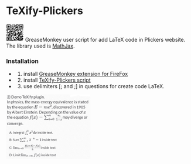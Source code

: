 # TeXify-Plickers
<img src="LOGO.png" width="48"> GreaseMonkey user script for add LaTeX code in Plickers website. The library used is [MathJax](https://www.mathjax.org/).

### Installation

* 1) install [GreaseMonkey extension for FireFox](https://addons.mozilla.org/fr/firefox/addon/greasemonkey/)
* 2) install [TeXify-Plickers script](https://github.com/obook/TeXify-Plickers/raw/master/TeXify-Plickers.user.js)
* 3) use delimiters [; and ;] in questions for create code LaTeX.

<img src="TeXify-Plickers.png" width="230">
